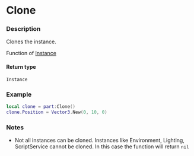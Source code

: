 # Clone

### Description

Clones the instance.

Function of [Instance](/classes/Instance/)

#### Return type

`Instance`

### Example

```lua
local clone = part:Clone()
clone.Position = Vector3.New(0, 10, 0)
```

### Notes

- Not all instances can be cloned. Instances like Environment, Lighting, ScriptService cannot be cloned. In this case the function will return `nil`
